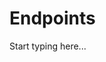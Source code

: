 # Endpoints

<include from="Snippets-PortalAPI.md" element-id="snippet-header" />

Start typing here...